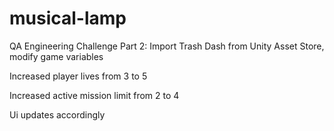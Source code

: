 # musical-lamp
QA Engineering Challenge Part 2: Import Trash Dash from Unity Asset Store, modify game variables

Increased player lives from 3 to 5

Increased active mission limit from 2 to 4

Ui updates accordingly
